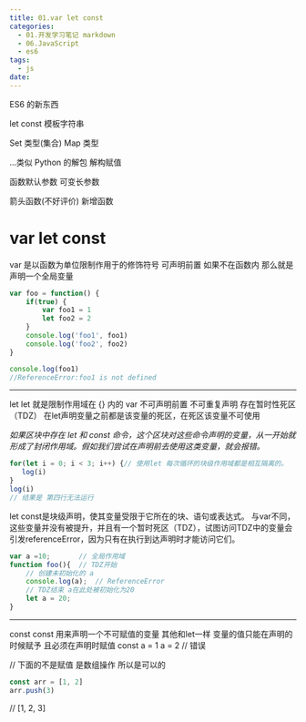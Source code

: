 ```yaml
---
title: 01.var let const
categories:
  - 01.开发学习笔记 markdown
  - 06.JavaScript
  - es6
tags:
  - js
date:
---
```


ES6 的新东西

let
const
模板字符串

Set 类型(集合) Map 类型

...类似 Python 的解包
解构赋值

函数默认参数
可变长参数

箭头函数(不好评价)
新增函数


# var let const

var 是以函数为单位限制作用于的修饰符号
可声明前置 
如果不在函数内 那么就是声明一个全局变量

```javascript
var foo = function() {
    if(true) {
        var foo1 = 1
        let foo2 = 2
    }
    console.log('foo1', foo1)
    console.log('foo2', foo2)
}

console.log(foo1)
//ReferenceError:foo1 is not defined
```

------------------

let
let 就是限制作用域在 {} 内的 var
不可声明前置
不可重复声明
存在暂时性死区（TDZ） 在let声明变量之前都是该变量的死区，在死区该变量不可使用

*如果区块中存在 let 和 const 命令，这个区块对这些命令声明的变量，从一开始就形成了封闭作用域。假如我们尝试在声明前去使用这类变量，就会报错。*

```javascript
for(let i = 0; i < 3; i++) {// 使用let 每次循环的块级作用域都是相互隔离的。
   log(i)
}
log(i)
// 结果是 第四行无法运行
```

let const是块级声明，使其变量受限于它所在的块、语句或表达式。
与var不同，这些变量并没有被提升，并且有一个暂时死区（TDZ），试图访问TDZ中的变量会引发referenceError，因为只有在执行到达声明时才能访问它们。

```js
var a =10;       // 全局作用域
function foo(){  // TDZ开始
    // 创建未初始化的 a
    console.log(a);  // ReferenceError
    // TDZ结束 a在此处被初始化为20
    let a = 20;
}
```

------------------

const
const 用来声明一个不可赋值的变量 其他和let一样
变量的值只能在声明的时候赋予 且必须在声明时赋值
const a = 1
a = 2 // 错误

// 下面的不是赋值 是数组操作 所以是可以的


```javascript
const arr = [1, 2]
arr.push(3)
```

// [1, 2, 3]


